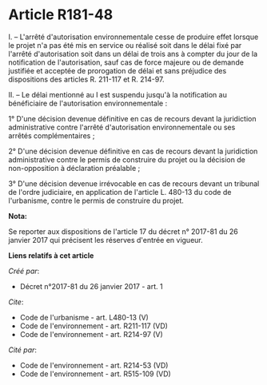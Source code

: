 # Article R181-48

I. – L'arrêté d'autorisation environnementale cesse de produire effet lorsque le projet n'a pas été mis en service ou réalisé
soit dans le délai fixé par l'arrêté d'autorisation soit dans un délai de trois ans à compter du jour de la notification de
l'autorisation, sauf cas de force majeure ou de demande justifiée et acceptée de prorogation de délai et sans préjudice des
dispositions des articles R. 211-117 et R. 214-97.

II. – Le délai mentionné au I est suspendu jusqu'à la notification au bénéficiaire de l'autorisation environnementale :

1° D'une décision devenue définitive en cas de recours devant la juridiction administrative contre l'arrêté d'autorisation
environnementale ou ses arrêtés complémentaires ;

2° D'une décision devenue définitive en cas de recours devant la juridiction administrative contre le permis de construire du
projet ou la décision de non-opposition à déclaration préalable ;

3° D'une décision devenue irrévocable en cas de recours devant un tribunal de l'ordre judiciaire, en application de l'article
L. 480-13 du code de l'urbanisme, contre le permis de construire du projet.

**Nota:**

Se reporter aux dispositions de l'article 17 du décret n° 2017-81 du 26 janvier 2017 qui précisent les réserves d'entrée en
vigueur.

**Liens relatifs à cet article**

_Créé par_:

  - Décret n°2017-81 du 26 janvier 2017 - art. 1

_Cite_:

  - Code de l'urbanisme - art. L480-13 (V)
  - Code de l'environnement - art. R211-117 (VD)
  - Code de l'environnement - art. R214-97 (V)

_Cité par_:

  - Code de l'environnement - art. R214-53 (VD)
  - Code de l'environnement - art. R515-109 (VD)
